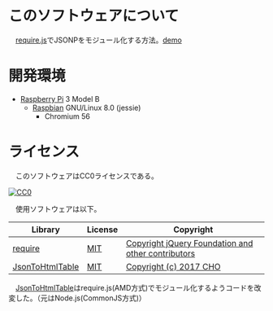 # このソフトウェアについて

　[require.js](http://requirejs.org/)でJSONPをモジュール化する方法。[demo](https://ytyaru.github.io/JS.require.JSONP.20180810160000)

# 開発環境

* [Raspberry Pi](https://ja.wikipedia.org/wiki/Raspberry_Pi) 3 Model B
    * [Raspbian](https://www.raspberrypi.org/downloads/raspbian/) GNU/Linux 8.0 (jessie)
        * Chromium 56

# ライセンス

　このソフトウェアはCC0ライセンスである。

[![CC0](http://i.creativecommons.org/p/zero/1.0/88x31.png "CC0")](http://creativecommons.org/publicdomain/zero/1.0/deed.ja)

　使用ソフトウェアは以下。

Library|License|Copyright
-------|-------|---------
[require](http://requirejs.org/)|[MIT](https://opensource.org/licenses/MIT)|[Copyright jQuery Foundation and other contributors](https://github.com/requirejs/requirejs/blob/master/LICENSE)
[JsonToHtmlTable](https://github.com/c-cho/JsonToHtmlTable)|[MIT](https://opensource.org/licenses/MIT)|[Copyright (c) 2017 CHO](https://github.com/c-cho/JsonToHtmlTable/blob/master/LICENSE)

　[JsonToHtmlTable](https://github.com/c-cho/JsonToHtmlTable)はrequire.js(AMD方式)でモジュール化するようコードを改変した。（元はNode.js(CommonJS方式)）

